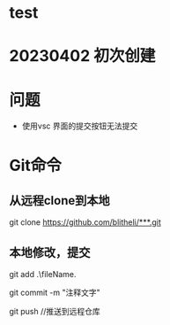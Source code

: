 # test

# 20230402  初次创建

# 问题

- 使用vsc 界面的提交按钮无法提交

#
# Git命令
## 从远程clone到本地

git clone https://github.com/blitheli/***.git


## 本地修改，提交
git add .\fileName.

git commit -m "注释文字"

git push    //推送到远程仓库

